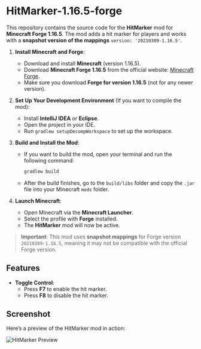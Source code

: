# HitMarker-1.16.5-forge

This repository contains the source code for the **HitMarker** mod for **Minecraft Forge 1.16.5**. The mod adds a hit marker for players and works with a **snapshot version of the mappings** `version: '20210309-1.16.5'`.



1. **Install Minecraft and Forge**:
   - Download and install **Minecraft** (version 1.16.5).
   - Download **Minecraft Forge 1.16.5** from the official website: [Minecraft Forge](https://files.minecraftforge.net/net/minecraftforge/forge/index_1.16.5.html).
   - Make sure you download **Forge for version 1.16.5** (not for any newer version).

2. **Set Up Your Development Environment** (If you want to compile the mod):
   - Install **IntelliJ IDEA** or **Eclipse**.
   - Open the project in your IDE.
   - Run `gradlew setupDecompWorkspace` to set up the workspace.

3. **Build and Install the Mod**:
   - If you want to build the mod, open your terminal and run the following command:
     ```bash
     gradlew build
     ```
   - After the build finishes, go to the `build/libs` folder and copy the `.jar` file into your Minecraft `mods` folder.

4. **Launch Minecraft**:
   - Open Minecraft via the **Minecraft Launcher**.
   - Select the profile with **Forge** installed.
   - The **HitMarker** mod will now be active.

> **Important**: This mod uses **snapshot mappings** for Forge version `20210309-1.16.5`, meaning it may not be compatible with the official Forge version.

## Features

- **Toggle Control**:
  - Press **F7** to enable the hit marker.
  - Press **F8** to disable the hit marker.

## Screenshot

Here’s a preview of the HitMarker mod in action:

![HitMarker Preview](https://cdn.discordapp.com/attachments/1323239804502020147/1323313494187053116/image.png?ex=67740f3a&is=6772bdba&hm=8b03b915882d86c2a42900c8dc242a2114d2f9ee42b0e49388704233069d5684)
